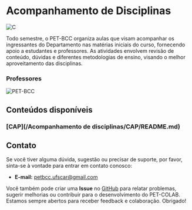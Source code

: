 # Acompanhamento de Disciplinas

![C](https://img.shields.io/badge/c-DD0031.svg?style=for-the-badge&logo=c%2B%2B&logoColor=white)

Todo semestre, o PET-BCC organiza aulas que visam acompanhar os ingressantes do Departamento nas matérias iniciais do curso, fornecendo apoio a estudantes e professores. As atividades envolvem revisão de conteúdo, dúvidas e diferentes metodologias de ensino, visando o melhor aproveitamento das disciplinas.

### Professores 
![PET-BCC](https://img.shields.io/badge/PET--BCC-%2300599C.svg?style=for-the-badge&logo=GoogleScholar&logoColor=white)

## Conteúdos disponíveis

### [CAP](/Acompanhamento de disciplinas/CAP/README.md)


## Contato

Se você tiver alguma dúvida, sugestão ou precisar de suporte, por favor, sinta-se à vontade para entrar em contato conosco:

- **E-mail:** petbcc.ufscar@gmail.com

Você também pode criar uma **Issue** no [GitHub](https://github.com/petbccufscar/pet-colab/issues) para relatar problemas, sugerir melhorias ou contribuir para o desenvolvimento do PET-COLAB. Estamos sempre abertos para receber feedback e colaboração. Obrigado!
